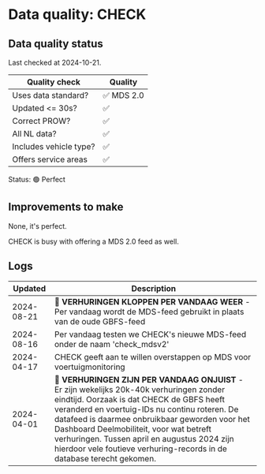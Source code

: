 # Data quality: CHECK

## Data quality status

Last checked at 2024-10-21.

| **Quality check**           | **Quality**
| --                          | --          |
| Uses data standard?         | ✅ MDS 2.0
| Updated <= 30s?             | ✅
| Correct PROW?               | ✅
| All NL data?                | ✅
| Includes vehicle type?      | ✅
| Offers service areas        | ✅

Status: 🟢 Perfect

## Improvements to make

None, it's perfect.

CHECK is busy with offering a MDS 2.0 feed as well.

## Logs

| Updated    | Description
| ----       | ---
| 2024-08-21 | 🎉 **VERHURINGEN KLOPPEN PER VANDAAG WEER** - Per vandaag wordt de MDS-feed gebruikt in plaats van de oude GBFS-feed
| 2024-08-16 | Per vandaag testen we CHECK's nieuwe MDS-feed onder de naam 'check_mdsv2'
| 2024-04-17 | CHECK geeft aan te willen overstappen op MDS voor voertuigmonitoring
| 2024-04-01 | 🐛 **VERHURINGEN ZIJN PER VANDAAG ONJUIST** - Er zijn wekelijks 20k-40k verhuringen zonder eindtijd. Oorzaak is dat CHECK de GBFS heeft veranderd en voertuig-IDs nu continu roteren. De datafeed is daarmee onbruikbaar geworden voor het Dashboard Deelmobiliteit, voor wat betreft verhuringen. Tussen april en augustus 2024 zijn hierdoor vele foutieve verhuring-records in de database terecht gekomen.
